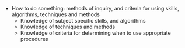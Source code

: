 - How to do something: methods of inquiry, and criteria for using skills, algorithms, techniques and methods
	- Knowledge of subject specific skills, and algorithms
	- Knowledge of techniques and methods
	- Knowledge of criteria for determining when to use appropriate procedures